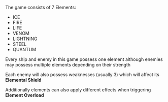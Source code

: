 The game consists of 7 Elements:
- ICE
- FIRE
- LIFE
- VENOM
- LIGHTNING
- STEEL
- QUANTUM

Every ship and enemy in this game possess one element although enemies may possess multiple elements depending on their strength

Each enemy will also possess weaknesses (usually 3) which will affect its **Elemental Shield** 

Additionally elements can also apply different effects when triggering **Element Overload** 